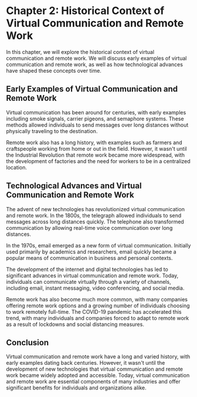 Chapter 2: Historical Context of Virtual Communication and Remote Work
======================================================================

In this chapter, we will explore the historical context of virtual communication and remote work. We will discuss early examples of virtual communication and remote work, as well as how technological advances have shaped these concepts over time.

Early Examples of Virtual Communication and Remote Work
-------------------------------------------------------

Virtual communication has been around for centuries, with early examples including smoke signals, carrier pigeons, and semaphore systems. These methods allowed individuals to send messages over long distances without physically traveling to the destination.

Remote work also has a long history, with examples such as farmers and craftspeople working from home or out in the field. However, it wasn't until the Industrial Revolution that remote work became more widespread, with the development of factories and the need for workers to be in a centralized location.

Technological Advances and Virtual Communication and Remote Work
----------------------------------------------------------------

The advent of new technologies has revolutionized virtual communication and remote work. In the 1800s, the telegraph allowed individuals to send messages across long distances quickly. The telephone also transformed communication by allowing real-time voice communication over long distances.

In the 1970s, email emerged as a new form of virtual communication. Initially used primarily by academics and researchers, email quickly became a popular means of communication in business and personal contexts.

The development of the internet and digital technologies has led to significant advances in virtual communication and remote work. Today, individuals can communicate virtually through a variety of channels, including email, instant messaging, video conferencing, and social media.

Remote work has also become much more common, with many companies offering remote work options and a growing number of individuals choosing to work remotely full-time. The COVID-19 pandemic has accelerated this trend, with many individuals and companies forced to adapt to remote work as a result of lockdowns and social distancing measures.

Conclusion
----------

Virtual communication and remote work have a long and varied history, with early examples dating back centuries. However, it wasn't until the development of new technologies that virtual communication and remote work became widely adopted and accessible. Today, virtual communication and remote work are essential components of many industries and offer significant benefits for individuals and organizations alike.
